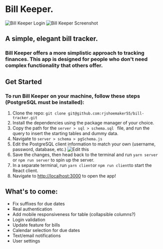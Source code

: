 # Bill Keeper.

![Bill Keeper Login](https://i.ibb.co/SNzG51d/Screen-Shot-2020-03-31-at-9-25-29-AM.png)
![Bill Keeper Screenshot](https://i.ibb.co/0B837Nm/Screen-Shot-2020-03-31-at-9-24-51-AM.png)

## A simple, elegant bill tracker.
### Bill Keeper offers a more simplistic approach to tracking finances. This app is designed for people who don't need complex functionality that others offer.

## Get Started
### To run Bill Keeper on your machine, follow these steps (PostgreSQL must be installed): 
 1. Clone the repo: `git clone git@github.com:rjshoemaker55/bill-tracker.git`
 2. Install the dependencies using the package manager of your choice.
 3. Copy the path for the `server > sql > schema.sql ` file, and run the query to insert the starting tables and dummy data.
 4. Navigate to `server > schema > pgSchema.js`
 5. Edit the PostgreSQL client information to match your own (username, password, database, etc.)
 ![Edit this](https://i.ibb.co/xhdv3Rg/Screen-Shot-2020-03-24-at-10-03-37-PM.png)
 6. Save the changes, then head back to the terminal and run `yarn server` or `npm run server` to spin up the server.
6. In a separate terminal, run `yarn client`or `npm run client`to start the React client.
7. Navigate to [http://localhost:3000](http://localhost:3000) to open the app!

## What's to come:

 - Fix suffixes for due dates
 - Real authentication
 - Add mobile responsiveness for table (collapsible columns?)
 - Login validation
 - Update feature for bills
 - Calendar selection for due dates
 - Text/email notifications
 - User settings
 

